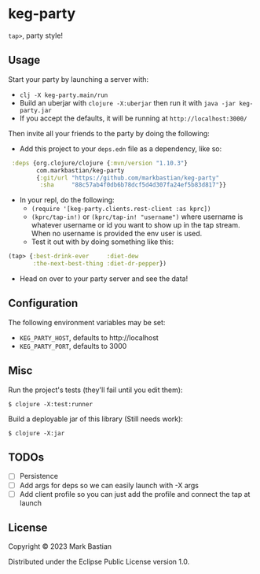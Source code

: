 # keg-party

`tap>`, party style!

## Usage

Start your party by launching a server with:

- `clj -X keg-party.main/run`
- Build an uberjar with `clojure -X:uberjar` then run it
  with `java -jar keg-party.jar`
- If you accept the defaults, it will be running at `http://localhost:3000/`

Then invite all your friends to the party by doing the following:

- Add this project to your `deps.edn` file as a dependency, like so:

```clojure
 :deps {org.clojure/clojure {:mvn/version "1.10.3"}
        com.markbastian/keg-party
        {:git/url "https://github.com/markbastian/keg-party"
         :sha     "88c57ab4f0db6b78dcf5d4d307fa24ef5b83d817"}}
```

- In your repl, do the following:
    - `(require '[keg-party.clients.rest-client :as kprc])`
    - `(kprc/tap-in!)` or `(kprc/tap-in! "username")` where username is whatever
      username or id you want to show up in the tap stream. When no username is
      provided the env user is used.
    - Test it out with by doing something like this:

```clojure
(tap> {:best-drink-ever     :diet-dew
       :the-next-best-thing :diet-dr-pepper})
```

- Head on over to your party server and see the data!

## Configuration

The following environment variables may be set:

- `KEG_PARTY_HOST`, defaults to http://localhost
- `KEG_PARTY_PORT`, defaults to 3000

## Misc

Run the project's tests (they'll fail until you edit them):

    $ clojure -X:test:runner

Build a deployable jar of this library (Still needs work):

    $ clojure -X:jar

## TODOs
- [ ] Persistence
- [ ] Add args for deps so we can easily launch with -X args
- [ ] Add client profile so you can just add the profile and connect the tap at launch

## License

Copyright © 2023 Mark Bastian

Distributed under the Eclipse Public License version 1.0.
